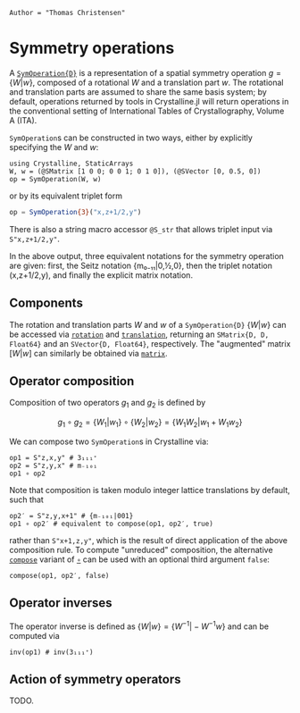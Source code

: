 ```@meta
Author = "Thomas Christensen"
```

# Symmetry operations

A [`SymOperation{D}`](@ref) is a representation of a spatial symmetry operation $g=\{W|w\}$, composed of a rotational $W$ and a translation part $w$.
The rotational and translation parts are assumed to share the same basis system; by default, operations returned by tools in Crystalline.jl will return operations in the conventional setting of International Tables of Crystallography, Volume A (ITA).

`SymOperation`s can be constructed in two ways, either by explicitly specifying the $W$ and $w$:

```@example operations
using Crystalline, StaticArrays
W, w = (@SMatrix [1 0 0; 0 0 1; 0 1 0]), (@SVector [0, 0.5, 0])
op = SymOperation(W, w)
```
or by its equivalent triplet form
```julia
op = SymOperation{3}("x,z+1/2,y")
```
There is also a string macro accessor `@S_str` that allows triplet input via `S"x,z+1/2,y"`.

In the above output, three equivalent notations for the symmetry operation are given: first, the Seitz notation {m₀₋₁₁|0,½,0}, then the triplet notation (x,z+1/2,y), and finally the explicit matrix notation.

## Components
The rotation and translation parts $W$ and $w$ of a `SymOperation{D}` $\{W|w\}$ can be accessed via [`rotation`](@ref) and [`translation`](@ref),  returning an `SMatrix{D, D, Float64}` and an `SVector{D, Float64}`, respectively.
The "augmented" matrix $[W|w]$ can similarly be obtained via [`matrix`](@ref).

## Operator composition
Composition of two operators $g_1$ and $g_2$ is defined by 
```math
g_1 \circ g_2 = \{W_1|w_1\} \circ \{W_2|w_2\} = \{W_1W_2|w_1 + W_1w_2\}
```
We can compose two `SymOperation`s in Crystalline via:
```@example operations
op1 = S"z,x,y" # 3₁₁₁⁺
op2 = S"z,y,x" # m₋₁₀₁
op1 ∘ op2
```
Note that composition is taken modulo integer lattice translations by default, such that
```@example operations
op2′ = S"z,y,x+1" # {m₋₁₀₁|001}
op1 ∘ op2′ # equivalent to compose(op1, op2′, true)
```
rather than `S"x+1,z,y"`, which is the result of direct application of the above composition rule.
To compute "unreduced" composition, the alternative [`compose`](@ref) variant of [`∘`](@ref) can be used with an optional third argument `false`:
```@example operations
compose(op1, op2′, false)
```

## Operator inverses
The operator inverse is defined as $\{W|w\} = \{W^{-1}|-W^{-1}w\}$ and can be computed via
```@example operations
inv(op1) # inv(3₁₁₁⁺)
```

## Action of symmetry operators
TODO.